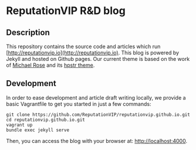 # ReputationVIP R&D blog

## Description

This repository contains the source code and articles which run [http://reputationvip.io](http://reputationvip.io).
This blog is powered by Jekyll and hosted on Github pages. Our current theme is based on the work of
[Michael Rose](https://mademistakes.com/) and its [hpstr theme](https://github.com/mmistakes/hpstr-jekyll-theme).

## Development

In order to ease development and article draft writing locally,
we provide a basic Vagrantfile to get you started in just a few commands:

```
git clone https://github.com/ReputationVIP/reputationvip.github.io.git
cd reputationvip.github.io.git
vagrant up
bundle exec jekyll serve
```

Then, you can access the blog with your browser at: [http://localhost:4000](http://localhost:4000).
